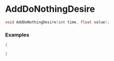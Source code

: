 # AddDoNothingDesire

```cpp - C++
void AddDoNothingDesire(int time, float value);
```

### Examples
```cpp - C++
{

}
```

